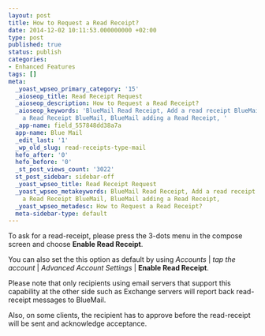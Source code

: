 ```yaml
---
layout: post
title: How to Request a Read Receipt?
date: 2014-12-02 10:11:53.000000000 +02:00
type: post
published: true
status: publish
categories:
- Enhanced Features
tags: []
meta:
  _yoast_wpseo_primary_category: '15'
  _aioseop_title: Read Receipt Request
  _aioseop_description: How to Request a Read Receipt?
  _aioseop_keywords: 'BlueMail Read Receipt, Add a read receipt BlueMail, Request
    a Read Receipt BlueMail, BlueMail adding a Read Receipt, '
  _app-name: field_557848dd38a7a
  app-name: Blue Mail
  _edit_last: '1'
  _wp_old_slug: read-receipts-type-mail
  hefo_after: '0'
  hefo_before: '0'
  _st_post_views_count: '3022'
  st_post_sidebar: sidebar-off
  _yoast_wpseo_title: Read Receipt Request
  _yoast_wpseo_metakeywords: BlueMail Read Receipt, Add a read receipt BlueMail, Request
    a Read Receipt BlueMail, BlueMail adding a Read Receipt,
  _yoast_wpseo_metadesc: How to Request a Read Receipt?
  meta-sidebar-type: default
---
```

To ask for a read-receipt, please press the 3-dots menu in the compose screen and choose **Enable Read Receipt**.

You can also set the this option as default by using *Accounts* \| *tap the account* \| *Advanced Account Settings* \| **Enable Read Receipt**.

Please note that only recipients using email servers that support this capability at the other side such as Exchange servers will report back read-receipt messages to BlueMail.

Also, on some clients, the recipient has to approve before the read-receipt will be sent and acknowledge acceptance.